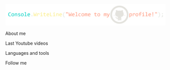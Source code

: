 ![Header](https://github.com/RectangularArch/RectangularArch/blob/main/Assets/Header_new.png)

About me

Last Youtube videos

Languages and tools

Follow me